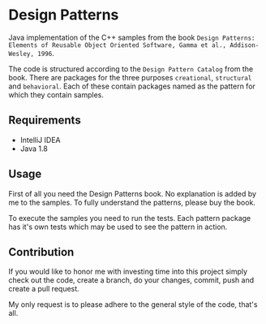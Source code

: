 Design Patterns
===============

Java implementation of the C++ samples from the book `Design Patterns: Elements of Reusable Object Oriented Software, Gamma et al., Addison-Wesley, 1996`.

The code is structured according to the `Design Pattern Catalog` from the book. There are packages for the three purposes `creational`, `structural` and `behavioral`. Each of these contain packages named as the pattern for which they contain samples.

Requirements
------------

* IntelliJ IDEA
* Java 1.8

Usage
-----

First of all you need the Design Patterns book. No explanation is added by me to the samples. To fully understand the patterns, please buy the book.

To execute the samples you need to run the tests. Each pattern package has it's own tests which may be used to see the pattern in action.

Contribution
------------

If you would like to honor me with investing time into this project simply check out the code, create a branch, do your changes, commit, push and create a pull request.

My only request is to please adhere to the general style of the code, that's all.
